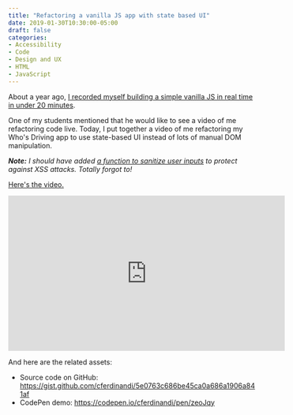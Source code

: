 ```yaml
---
title: "Refactoring a vanilla JS app with state based UI"
date: 2019-01-30T10:30:00-05:00
draft: false
categories:
- Accessibility
- Code
- Design and UX
- HTML
- JavaScript
---
```


About a year ago, [I recorded myself building a simple vanilla JS in real time in under 20 minutes](/who-should-drive-a-vanilla-js-web-app/).

One of my students mentioned that he would like to see a video of me refactoring code live. Today, I put together a video of me refactoring my Who's Driving app to use state-based UI instead of lots of manual DOM manipulation.

*__Note:__ I should have added [a function to sanitize user inputs](https://vanillajstoolkit.com/helpers/sanitizehtml/) to protect against XSS attacks. Totally forgot to!*

[Here's the video.](https://www.youtube.com/watch?v=JrNulEm7GQ0)

<div class="fluid-vids"><iframe width="560" height="315" src="https://www.youtube.com/embed/JrNulEm7GQ0" frameborder="0" allow="accelerometer; autoplay; encrypted-media; gyroscope; picture-in-picture" allowfullscreen></iframe></div>

And here are the related assets:

- Source code on GitHub: https://gist.github.com/cferdinandi/5e0763c686be45ca0a686a1906a841af
- CodePen demo: https://codepen.io/cferdinandi/pen/zeoJqy